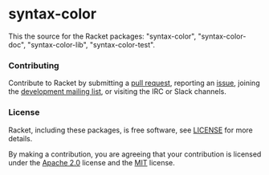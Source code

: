 # syntax-color

This the source for the Racket packages: "syntax-color", "syntax-color-doc", "syntax-color-lib", "syntax-color-test".

### Contributing

Contribute to Racket by submitting a [pull request], reporting an
[issue], joining the [development mailing list], or visiting the
IRC or Slack channels.

### License

Racket, including these packages, is free software, see [LICENSE]
for more details.

By making a contribution, you are agreeing that your contribution
is licensed under the [Apache 2.0] license and the [MIT] license.

[MIT]: https://github.com/racket/racket/blob/master/racket/src/LICENSE-MIT.txt
[Apache 2.0]: https://www.apache.org/licenses/LICENSE-2.0.txt
[pull request]: https://github.com/racket/syntax-color/pulls
[issue]: https://github.com/racket/syntax-color/issues
[development mailing list]: https://lists.racket-lang.org
[LICENSE]: LICENSE

